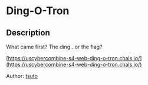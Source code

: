 # Ding-O-Tron

## Description

What came first? The ding...or the flag?

[https://uscybercombine-s4-web-ding-o-tron.chals.io/](https://uscybercombine-s4-web-ding-o-tron.chals.io/)

Author: [tsuto](https://github.com/jselliott)

